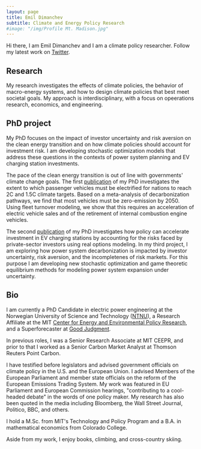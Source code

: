 ```yaml
---
layout: page
title: Emil Dimanchev
subtitle: Climate and Energy Policy Research
#image: "/img/Profile Mt. Madison.jpg"
---
```


Hi there, I am Emil Dimanchev and I am a climate policy researcher. Follow my latest work on [Twitter](https://twitter.com/EmilDimanchev).

## Research

My research investigates the effects of climate policies, the behavior of macro-energy systems, and how to design climate policies that best meet societal goals. My approach is interdisciplinary, with a focus on opeerations research, economics, and engineering.  

## PhD project

My PhD focuses on the impact of investor uncertainty and risk aversion on the clean energy transition and on how climate policies should account for investment risk. I am developing stochastic optimization models that address these questions in the contexts of power system planning and EV charging station investments. 

The pace of the clean energy transition is out of line with governments' climate change goals. The first [publication]([url](https://onlinelibrary.wiley.com/doi/10.1002/9783527831425.ch8)) of my PhD investigates the extent to which passenger vehicles must be electrified for nations to reach 2C and 1.5C climate targets. Based on a meta-analysis of decarbonization pathways, we find that most vehicles must be zero-emission by 2050. Using fleet turnover modeling, we show that this requires an acceleration of electric vehicle sales and of the retirement of internal combustion engine vehicles. 

The second [publication](https://ceepr.mit.edu/workingpaper/accelerating-electric-vehicle-charging-investments-a-real-options-approach-to-policy-design/) of my PhD investigates how policy can accelerate investment in EV charging stations by accounting for the risks faced by private-sector investors using real options modeling. In my third project, I am exploring how power system decarbonization is impacted by investor uncertainty, risk aversion, and the incompletenes of risk markets. For this purpose I am developing new stochastic optimization and game theoretic equilibrium methods for modeling power system expansion under uncertainty.

## Bio

I am currently a PhD Candidate in electric power engineering at the Norwegian University of Science and Technology ([NTNU](https://www.ntnu.edu/iel/groups/emesp#/view/about)), a Research Affiliate at the MIT [Center for Energy and Environmental Policy Research](https://ceepr.mit.edu/people/dimanchev-emil/), and a Superforecaster at [Good Judgment](https://goodjudgment.com). 

In previous roles, I was a Senior Research Associate at MIT CEEPR, and prior to that I worked as a Senior Carbon Market Analyst at Thomson Reuters Point Carbon.

I have testified before legislators and advised government officials on climate policy in the U.S. and the European Union. I advised Members of the European Parliament and member state officials on the reform of the European Emissions Trading System. My work was featured in EU Parliament and European Commission hearings, "contributing to a cool-headed debate" in the words of one policy maker. My research has also been quoted in the media including Bloomberg, the Wall Street Journal, Politico, BBC, and others.

I hold a M.Sc. from MIT's Technology and Policy Program and a B.A. in mathematical economics from Colorado College.

Aside from my work, I enjoy books, climbing, and cross-country skiing.
